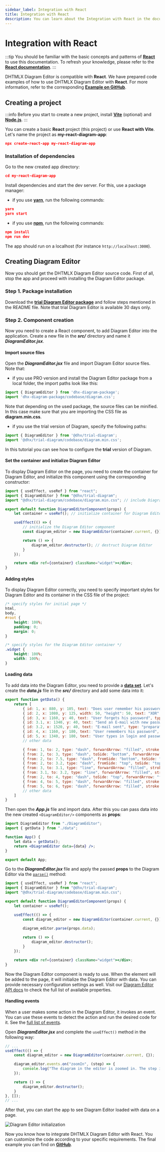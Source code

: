 ```yaml
---
sidebar_label: Integration with React
title: Integration with React
description: You can learn about the Integration with React in the documentation of the DHTMLX JavaScript Diagram library. Browse developer guides and API reference, try out code examples and live demos, and download a free 30-day evaluation version of DHTMLX Diagram.
---
```


# Integration with React

:::tip
You should be familiar with the basic concepts and patterns of [**React**](https://react.dev) to use this documentation. To refresh your knowledge, please refer to the [**React documentation**](https://reactjs.org/docs/getting-started.html).
:::

DHTMLX Diagram Editor is compatible with **React**. We have prepared code examples of how to use DHTMLX Diagram Editor with **React**. For more information, refer to the corresponding [**Example on GitHub**](https://github.com/DHTMLX/react-diagram-demo).

## Creating a project

:::info
Before you start to create a new project, install [**Vite**](https://vite.dev/) (optional) and [**Node.js**](https://nodejs.org/en/).
:::

You can create a basic **React** project (this project) or use **React with Vite**. Let's name the project as **my-react-diagram-app**:

~~~json
npx create-react-app my-react-diagram-app
~~~

### Installation of dependencies

Go to the new created app directory:

~~~json
cd my-react-diagram-app
~~~

Install dependencies and start the dev server. For this, use a package manager:

- if you use [**yarn**](https://yarnpkg.com/), run the following commands:

~~~json
yarn
yarn start
~~~

- if you use [**npm**](https://www.npmjs.com/), run the following commands:

~~~json
npm install
npm run dev
~~~

The app should run on a localhost (for instance `http://localhost:3000`).

## Creating Diagram Editor

Now you should get the DHTMLX Diagram Editor source code. First of all, stop the app and proceed with installing the Diagram Editor package.

### Step 1. Package installation

Download the [**trial Diagram Editor package**](/guides/diagram_editor/initialization/#installing-diagram-editor-via-npm-and-yarn) and follow steps mentioned in the README file. Note that trial Diagram Editor is available 30 days only.

### Step 2. Component creation

Now you need to create a React component, to add Diagram Editor into the application. Create a new file in the ***src/*** directory and name it ***DiagramEditor.jsx***.

#### Import source files

Open the ***DiagramEditor.jsx*** file and import Diagram Editor source files. Note that:

- if you use PRO version and install the Diagram Editor package from a local folder, the import paths look like this:

~~~jsx title="DiagramEditor.jsx"
import { DiagramEditor } from 'dhx-diagram-package';
import 'dhx-diagram-package/codebase/diagram.css';
~~~

Note that depending on the used package, the source files can be minified. In this case make sure that you are importing the CSS file as **diagram.min.css**.

- if you use the trial version of Diagram, specify the following paths:

~~~jsx title="DiagramEditor.jsx"
import { DiagramEditor } from '@dhx/trial-diagram';
import '@dhx/trial-diagram/codebase/diagram.min.css';
~~~

In this tutorial you can see how to configure the **trial** version of Diagram.

#### Set the container and initialize Diagram Editor

To display Diagram Editor on the page, you need to create the container for Diagram Editor, and initialize this component using the corresponding constructor:

~~~jsx {2,6,9-10} title="DiagramEditor.jsx"
import { useEffect, useRef } from "react";
import { DiagramEditor } from "@dhx/trial-diagram";
import "@dhx/trial-diagram/codebase/diagram.min.css"; // include Diagram Editor styles

export default function DiagramEditorComponent(props) {
    let container = useRef(); // initialize container for Diagram Editor

    useEffect(() => {
        // initialize the Diagram Editor component
        const diagram_editor = new DiagramEditor(container.current, {});

        return () => {
            diagram_editor.destructor(); // destruct Diagram Editor 
        }
    });

    return <div ref={container} className="widget"></div>;
}
~~~

#### Adding styles

To display Diagram Editor correctly, you need to specify important styles for Diagram Editor and its container in the CSS file of the project:

~~~css title="index.css"
/* specify styles for initial page */
html,
body,
#root {
    height: 100%;
    padding: 0;
    margin: 0;
}

/* specify styles for the Diagram Editor container */
.widget {
    height: 100%;
    width: 100%;
}
~~~

#### Loading data

To add data into the Diagram Editor, you need to provide a [**data set**](https://github.com/DHTMLX/react-diagram-demo/blob/master/src/data.js). Let's create the ***data.js*** file in the ***src/*** directory and add some data into it:

~~~jsx title="data.js"
export function getData() {
    return [
        { id: 1, x: 880, y: 105, text: "Does user remember his password?", type: "process", lineHeight: 18, fontColor: "#fff", fill: "#3DA0E3", stroke: "#3DA0E3" },
        { id: 2, x: 1080, y: 125, width: 50, "height": 50, text: "XOR", type: "circle", lineHeight: 18, fontColor: "#fff", fill: "#7D8495", stroke: "#7D8495" },
        { id: 3, x: 1160, y: 40, text: "User forgets his password", type: "preparation", lineHeight: 18, fontColor: "#fff", fill: "#33B579", stroke: "#33B579" },
        { id: 3.1, x: 1340, y: 40, text: "Send an E-mail with new password", type: "process", lineHeight: 18, fontColor: "#fff", fill: "#3DA0E3", stroke: "#3DA0E3" },
        { id: 3.2, x: 1520, y: 40, text: "E-mail sent", type: "preparation", fontColor: "#fff", lineHeight: 18, fill: "#33B579", stroke: "#33B579" },
        { id: 4, x: 1160, y: 180, text: "User remembers his password", type: "preparation", lineHeight: 18, fontColor: "#fff", fill: "#33B579", stroke: "#33B579" },
        { id: 5, x: 1340, y: 180, text: "User types in login and password", type: "process", lineHeight: 18, fontColor: "#fff", fill: "#3DA0E3", stroke: "#3DA0E3" },
        // other data

        { from: 1, to: 2, type: "dash", forwardArrow: "filled", stroke: "#7D8495" },
        { from: 2, to: 3, type: "dash", toSide: "bottom", forwardArrow: "filled", stroke: "#7D8495" },
        { from: 2, to: 7.5, type: "dash", fromSide: "bottom", toSide: "top", backArrow: "filled", stroke: "#7D8495" },
        { from: 2, to: 3.2, type: "dash", fromSide: "top", toSide: "top", stroke: "#7D8495" },
        { from: 3, to: 3.1, type: "line", forwardArrow: "filled", stroke: "#7D8495" },
        { from: 3.1, to: 3.2, type: "line", forwardArrow: "filled", stroke: "#7D8495" },
        { from: 2, to: 4, type: "dash", toSide: "top", forwardArrow: "filled", stroke: "#7D8495" },
        { from: 4, to: 5, type: "dash", forwardArrow: "filled", stroke: "#7D8495" },
        { from: 5, to: 6, type: "dash", forwardArrow: "filled", stroke: "#7D8495" },
        // other data
    ]
}
~~~

Then open the ***App.js*** file and import data. After this you can pass data into the new created `<DiagramEditor/>` components as **props**:

~~~jsx {2,5-6} title="App.js"
import DiagramEditor from "./DiagramEditor";
import { getData } from "./data";

function App() {
    let data = getData();
    return <DiagramEditor data={data} />;
}

export default App;
~~~

Go to the ***DiagramEditor.jsx*** file and apply the passed **props** to the Diagram Editor via the [`parse()`](api/diagram_editor/editor/methods/parse_method.md) method:

~~~jsx {5,11} title="DiagramEditor.jsx"
import { useEffect, useRef } from "react";
import { DiagramEditor } from "@dhx/trial-diagram";
import "@dhx/trial-diagram/codebase/diagram.min.css";

export default function DiagramEditorComponent(props) {
    let container = useRef();

    useEffect(() => {
        const diagram_editor = new DiagramEditor(container.current, {});
        
        diagram_editor.parse(props.data);

        return () => {
            diagram_editor.destructor();
        }
    });

    return <div ref={container} className="widget"></div>;
}
~~~

Now the Diagram Editor component is ready to use. When the element will be added to the page, it will initialize the Diagram Editor with data. You can provide necessary configuration settings as well. Visit our [Diagram Editor API docs](/category/diagram-editor-api/) to check the full list of available properties.

#### Handling events

When a user makes some action in the Diagram Editor, it invokes an event. You can use these events to detect the action and run the desired code for it. See the [full list of events](api/diagram_editor/editor/events/overview.md).

Open ***DiagramEditor.jsx*** and complete the `useEffect()` method in the following way:

~~~jsx {5-7} title="DiagramEditor.jsx"
// ...
useEffect(() => {
    const diagram_editor = new DiagramEditor(container.current, {});

    diagram_editor.events.on("zoomIn", (step) => {
        console.log("The diagram in the editor is zoomed in. The step is" + step);
    });

    return () => {
        diagram_editor.destructor();
    }
}, []);
// ...
~~~

After that, you can start the app to see Diagram Editor loaded with data on a page.

![Diagram Editor initialization](../../assets/trial_diagram.png)

Now you know how to integrate DHTMLX Diagram Editor with React. You can customize the code according to your specific requirements. The final example you can find on [**GitHub**](https://github.com/DHTMLX/react-diagram-demo).
